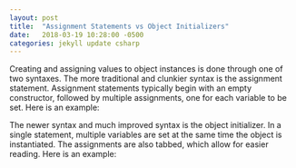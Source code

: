 ```yaml
---
layout: post
title:  "Assignment Statements vs Object Initializers"
date:   2018-03-19 10:28:00 -0500
categories: jekyll update csharp
---
```


Creating and assigning values to object instances is done through one of two syntaxes. The more traditional and 
clunkier syntax is the assignment statement. Assignment statements typically begin with an empty constructor, followed 
by multiple assignments, one for each variable to be set. Here is an example:
<script src="https://gist.github.com/vector623/16542699bae26f18c108d4f82a56ad19.js"></script>

The newer syntax and much improved syntax is the object initializer. In a single statement, multiple variables are set
at the same time the object is instantiated.  The assignments are also tabbed, which allow for easier reading.  Here is
an example:
<script src="https://gist.github.com/vector623/7245bb6575b7f977f580bfc8d0eeee26.js"></script>